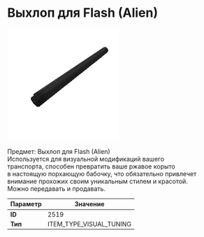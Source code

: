 # Выхлоп для Flash (Alien)

![Item Image](../img/2519.webp?raw=true)

Предмет: Выхлоп для Flash (Alien)<br>Используется для визуальной модификаций вашего<br>транспорта, способен превратить ваше ржавое корыто<br>в настоящую порхающую бабочку, что обязательно привлечет<br>внимание прохожих своим уникальным стилем и красотой.<br>Можно передавать и продавать.


| Параметр | Значение |
|----------|----------|
| **ID** | 2519 |
| **Тип** | ITEM_TYPE_VISUAL_TUNING |

